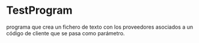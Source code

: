 # TestProgram
programa que crea un fichero de texto con los proveedores asociados a un código de cliente que se pasa como parámetro.
